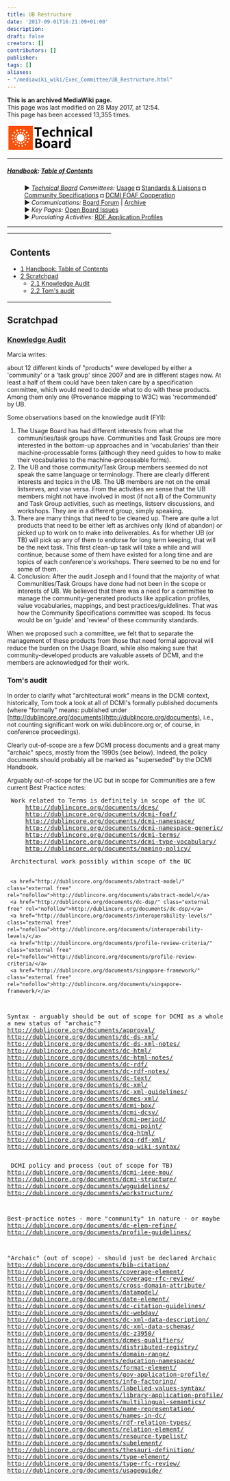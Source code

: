 ```yaml
---
title: UB Restructure
date: '2017-09-01T16:21:09+01:00'
description: 
draft: false
creators: []
contributors: []
publisher: 
tags: []
aliases:
- "/mediawiki_wiki/Exec_Committee/UB_Restructure.html"
---
```


 **This is an archived MediaWiki page.**  
This page was last modified on 28 May 2017, at 12:54.  
This page has been accessed 13,355 times.

[<img alt="Technical Board logo" src="/mediawiki_wiki/images/Technical_Board.png" width="200" height="63">](/mediawiki_wiki/images/Technical_Board.png)

* * *

##### [Handbook](/mediawiki_wiki/DCMI_Handbook "DCMI Handbook"): [Table of Contents](/mediawiki_wiki/DCMI_Handbook/) 
<dl>
<dd> ► <i><a href="/mediawiki_wiki/DCMI_Technical_Board.md" title="DCMI Technical Board">Technical Board</a> Committees:</i> <a href="/mediawiki_wiki/DCMI_Technical_Board/usage.md" title="DCMI Technical Board/usage">Usage</a> ◘ <a href="/mediawiki_wiki/DCMI_Technical_Board/standards.md" title="DCMI Technical Board/standards">Standards &amp; Liaisons</a> ◘ <a href="/mediawiki_wiki/DCMI_Technical_Board/specifications.md" title="DCMI Technical Board/specifications">Community Specifications</a> ◘ <a href="/mediawiki_wiki/DCMI_FOAF_Cooperation.md" title="DCMI FOAF Cooperation">DCMI FOAF Cooperation</a>
</dd>
<dd> ► <i>Communications:</i> <a href="mailto:dc-tb@jiscmail.ac.uk" class="external text" rel="nofollow">Board Forum</a> | <a href="http://www.jiscmail.ac.uk/cgi-bin/wa.exe?SUBED1=dc-tb&amp;A=1" class="external text" rel="nofollow">Archive</a>
</dd>
<dd> ► <i>Key Pages:</i> <a href="/index.php?title=DCMI_Technical_Board/issues&amp;action=edit&amp;redlink=1" class="new" title="DCMI Technical Board/issues (page does not exist)">Open Board Issues</a>
</dd>
<dd> ► <i>Purculating Activities:</i> <a href="/index.php?title=RDF_Application_Profiles&amp;action=edit&amp;redlink=1" class="new" title="RDF_Application_Profiles (page does not exist)"> RDF Application Profiles</a>
</dd>
</dl>

* * *

<table id="toc" class="toc">
  <tr>
    <td>
      <div id="toctitle">
        <h2>Contents</h2>
      </div>
      <ul>
        <li class="toclevel-1"><a href="#Handbook:_Table_of_Contents"><span class="tocnumber">1</span> <span class="toctext">Handbook: Table of Contents</span></a></li>
        <li class="toclevel-1 tocsection-1">
          <a href="#Scratchpad"><span class="tocnumber">2</span> <span class="toctext">Scratchpad</span></a>
          <ul>
            <li class="toclevel-2 tocsection-2"><a href="#Knowledge_Audit"><span class="tocnumber">2.1</span> <span class="toctext">Knowledge Audit</span></a></li>
            <li class="toclevel-2 tocsection-3"><a href="#Tom.27s_audit"><span class="tocnumber">2.2</span> <span class="toctext">Tom's audit</span></a></li>
          </ul>
        </li>
      </ul>
    </td>
  </tr>
</table>


## Scratchpad 

### [Knowledge Audit](/mediawiki_wiki/Knowledge_Audit) 

Marcia writes:

about 12 different kinds of "products" were developed by either a 'community' or a 'task group' since 2007 and are in different stages now. At least a half of them could have been taken care by a specification committee, which would need to decide what to do with these products. Among them only one (Provenance mapping to W3C) was 'recommended' by UB.

Some observations based on the knowledge audit (FYI):

1. The Usage Board has had different interests from what the communities/task groups have. Communities and Task Groups are more interested in the bottom-up approaches and in 'vocabularies' than their machine-processable forms (although they need guides to how to make their vocabularies to the machine-processable forms).
2. The UB and those community/Task Group members seemed do not speak the same language or terminology. There are clearly different interests and topics in the UB. The UB members are not on the email listserves, and vise versa. From the activities we sense that the UB members might not have involved in most (if not all) of the Community and Task Group activities, such as meetings, listserv discussions, and workshops. They are in a different group, simply speaking.
3. There are many things that need to be cleaned up. There are quite a lot products that need to be either left as archives only (kind of abandon) or picked up to work on to make into deliverables. As for whether UB (or TB) will pick up any of them to endorse for long term keeping, that will be the next task. This first clean-up task will take a while and will continue, because some of them have existed for a long time and are topics of each conference's workshops. There seemed to be no end for some of them.
4. Conclusion: After the audit Joseph and I found that the majority of what Communities/Task Groups have done had not been in the scope or interests of UB. We believed that there was a need for a committee to manage the community-generated products like application profiles, value vocabularies, mappings, and best practices/guidelines. That was how the Community Specifications committee was scoped. Its focus would be on 'guide' and 'review' of these community standards.

When we proposed such a committee, we felt that to separate the management of these products from those that need formal approval will reduce the burden on the Usage Board, while also making sure that community-developed products are valuable assets of DCMI, and the members are acknowledged for their work.

### Tom's audit 

In order to clarify what "architectural work" means in the DCMI context, historically, Tom took a look at all of DCMI's formally published documents (where "formally" means: published under [http://dublincore.org/documents](http://dublincore.org/documents), i.e., not counting significant work on wiki.dublincore.org or, of course, in conference proceedings).

Clearly out-of-scope are a few DCMI process documents and a great many "archaic" specs, mostly from the 1990s (see below). Indeed, the policy documents should probably all be marked as "superseded" by the DCMI Handbook.

Arguably out-of-scope for the UC but in scope for Communities are a few current Best Practice notes:

<pre> Work related to Terms is definitely in scope of the UC
     <a href="http://dublincore.org/documents/dces/" class="external free" rel="nofollow">http://dublincore.org/documents/dces/</a>
     <a href="http://dublincore.org/documents/dcmi-foaf/" class="external free" rel="nofollow">http://dublincore.org/documents/dcmi-foaf/</a>
     <a href="http://dublincore.org/documents/dcmi-namespace/" class="external free" rel="nofollow">http://dublincore.org/documents/dcmi-namespace/</a>
     <a href="http://dublincore.org/documents/dcmi-namespace-generic/" class="external free" rel="nofollow">http://dublincore.org/documents/dcmi-namespace-generic/</a>
     <a href="http://dublincore.org/documents/dcmi-terms/" class="external free" rel="nofollow">http://dublincore.org/documents/dcmi-terms/</a>
     <a href="http://dublincore.org/documents/dcmi-type-vocabulary/" class="external free" rel="nofollow">http://dublincore.org/documents/dcmi-type-vocabulary/</a>
     <a href="http://dublincore.org/documents/naming-policy/" class="external free" rel="nofollow">http://dublincore.org/documents/naming-policy/</a>
</pre><pre> Architectural work possibly within scope of the UC
     <a href="http://dublincore.org/documents/abstract-model/" class="external free" rel="nofollow">http://dublincore.org/documents/abstract-model/</a>
     <a href="http://dublincore.org/documents/dc-dsp/" class="external free" rel="nofollow">http://dublincore.org/documents/dc-dsp/</a>
     <a href="http://dublincore.org/documents/interoperability-levels/" class="external free" rel="nofollow">http://dublincore.org/documents/interoperability-levels/</a>
     <a href="http://dublincore.org/documents/profile-review-criteria/" class="external free" rel="nofollow">http://dublincore.org/documents/profile-review-criteria/</a>
     <a href="http://dublincore.org/documents/singapore-framework/" class="external free" rel="nofollow">http://dublincore.org/documents/singapore-framework/</a>
 
 Syntax - arguably should be out of scope for DCMI as a whole.
 Assign a new status of "archaic"?
     <a href="http://dublincore.org/documents/approval/" class="external free" rel="nofollow">http://dublincore.org/documents/approval/</a>
     <a href="http://dublincore.org/documents/dc-ds-xml/" class="external free" rel="nofollow">http://dublincore.org/documents/dc-ds-xml/</a>
     <a href="http://dublincore.org/documents/dc-ds-xml-notes/" class="external free" rel="nofollow">http://dublincore.org/documents/dc-ds-xml-notes/</a>
     <a href="http://dublincore.org/documents/dc-html/" class="external free" rel="nofollow">http://dublincore.org/documents/dc-html/</a>
     <a href="http://dublincore.org/documents/dc-html-notes/" class="external free" rel="nofollow">http://dublincore.org/documents/dc-html-notes/</a>
     <a href="http://dublincore.org/documents/dc-rdf/" class="external free" rel="nofollow">http://dublincore.org/documents/dc-rdf/</a>
     <a href="http://dublincore.org/documents/dc-rdf-notes/" class="external free" rel="nofollow">http://dublincore.org/documents/dc-rdf-notes/</a>
     <a href="http://dublincore.org/documents/dc-text/" class="external free" rel="nofollow">http://dublincore.org/documents/dc-text/</a>
     <a href="http://dublincore.org/documents/dc-xml/" class="external free" rel="nofollow">http://dublincore.org/documents/dc-xml/</a>
     <a href="http://dublincore.org/documents/dc-xml-guidelines/" class="external free" rel="nofollow">http://dublincore.org/documents/dc-xml-guidelines/</a>
     <a href="http://dublincore.org/documents/dcmes-xml/" class="external free" rel="nofollow">http://dublincore.org/documents/dcmes-xml/</a>
     <a href="http://dublincore.org/documents/dcmi-box/" class="external free" rel="nofollow">http://dublincore.org/documents/dcmi-box/</a>
     <a href="http://dublincore.org/documents/dcmi-dcsv/" class="external free" rel="nofollow">http://dublincore.org/documents/dcmi-dcsv/</a>
     <a href="http://dublincore.org/documents/dcmi-period/" class="external free" rel="nofollow">http://dublincore.org/documents/dcmi-period/</a>
     <a href="http://dublincore.org/documents/dcmi-point/" class="external free" rel="nofollow">http://dublincore.org/documents/dcmi-point/</a>
     <a href="http://dublincore.org/documents/dcq-html/" class="external free" rel="nofollow">http://dublincore.org/documents/dcq-html/</a>
     <a href="http://dublincore.org/documents/dcq-rdf-xml/" class="external free" rel="nofollow">http://dublincore.org/documents/dcq-rdf-xml/</a>
     <a href="http://dublincore.org/documents/dsp-wiki-syntax/" class="external free" rel="nofollow">http://dublincore.org/documents/dsp-wiki-syntax/</a>
</pre><pre> DCMI policy and process (out of scope for TB)
     <a href="http://dublincore.org/documents/dcmi-ieee-mou/" class="external free" rel="nofollow">http://dublincore.org/documents/dcmi-ieee-mou/</a>
     <a href="http://dublincore.org/documents/dcmi-structure/" class="external free" rel="nofollow">http://dublincore.org/documents/dcmi-structure/</a>
     <a href="http://dublincore.org/documents/wgguidelines/" class="external free" rel="nofollow">http://dublincore.org/documents/wgguidelines/</a>
     <a href="http://dublincore.org/documents/workstructure/" class="external free" rel="nofollow">http://dublincore.org/documents/workstructure/</a>
 
 Best-practice notes - more "community" in nature - or maybe AB?
     <a href="http://dublincore.org/documents/dc-elem-refine/" class="external free" rel="nofollow">http://dublincore.org/documents/dc-elem-refine/</a>
     <a href="http://dublincore.org/documents/profile-guidelines/" class="external free" rel="nofollow">http://dublincore.org/documents/profile-guidelines/</a>
 
 "Archaic" (out of scope) - should just be declared Archaic
     <a href="http://dublincore.org/documents/bib-citation/" class="external free" rel="nofollow">http://dublincore.org/documents/bib-citation/</a>
     <a href="http://dublincore.org/documents/coverage-element/" class="external free" rel="nofollow">http://dublincore.org/documents/coverage-element/</a>
     <a href="http://dublincore.org/documents/coverage-rfc-review/" class="external free" rel="nofollow">http://dublincore.org/documents/coverage-rfc-review/</a>
     <a href="http://dublincore.org/documents/cross-domain-attribute/" class="external free" rel="nofollow">http://dublincore.org/documents/cross-domain-attribute/</a>
     <a href="http://dublincore.org/documents/datamodel/" class="external free" rel="nofollow">http://dublincore.org/documents/datamodel/</a>
     <a href="http://dublincore.org/documents/date-element/" class="external free" rel="nofollow">http://dublincore.org/documents/date-element/</a>
     <a href="http://dublincore.org/documents/dc-citation-guidelines/" class="external free" rel="nofollow">http://dublincore.org/documents/dc-citation-guidelines/</a>
     <a href="http://dublincore.org/documents/dc-webdav/" class="external free" rel="nofollow">http://dublincore.org/documents/dc-webdav/</a>
     <a href="http://dublincore.org/documents/dc-xml-data-description/" class="external free" rel="nofollow">http://dublincore.org/documents/dc-xml-data-description/</a>
     <a href="http://dublincore.org/documents/dc-xml-data-schemas/" class="external free" rel="nofollow">http://dublincore.org/documents/dc-xml-data-schemas/</a>
     <a href="http://dublincore.org/documents/dc-z3950/" class="external free" rel="nofollow">http://dublincore.org/documents/dc-z3950/</a>
     <a href="http://dublincore.org/documents/dcmes-qualifiers/" class="external free" rel="nofollow">http://dublincore.org/documents/dcmes-qualifiers/</a>
     <a href="http://dublincore.org/documents/distributed-registry/" class="external free" rel="nofollow">http://dublincore.org/documents/distributed-registry/</a>
     <a href="http://dublincore.org/documents/domain-range/" class="external free" rel="nofollow">http://dublincore.org/documents/domain-range/</a>
     <a href="http://dublincore.org/documents/education-namespace/" class="external free" rel="nofollow">http://dublincore.org/documents/education-namespace/</a>
     <a href="http://dublincore.org/documents/format-element/" class="external free" rel="nofollow">http://dublincore.org/documents/format-element/</a>
     <a href="http://dublincore.org/documents/gov-application-profile/" class="external free" rel="nofollow">http://dublincore.org/documents/gov-application-profile/</a>
     <a href="http://dublincore.org/documents/info-factoring/" class="external free" rel="nofollow">http://dublincore.org/documents/info-factoring/</a>
     <a href="http://dublincore.org/documents/labelled-values-syntax/" class="external free" rel="nofollow">http://dublincore.org/documents/labelled-values-syntax/</a>
     <a href="http://dublincore.org/documents/library-application-profile/" class="external free" rel="nofollow">http://dublincore.org/documents/library-application-profile/</a>
     <a href="http://dublincore.org/documents/multilingual-semantics/" class="external free" rel="nofollow">http://dublincore.org/documents/multilingual-semantics/</a>
     <a href="http://dublincore.org/documents/name-representation/" class="external free" rel="nofollow">http://dublincore.org/documents/name-representation/</a>
     <a href="http://dublincore.org/documents/names-in-dc/" class="external free" rel="nofollow">http://dublincore.org/documents/names-in-dc/</a>
     <a href="http://dublincore.org/documents/rdf-relation-types/" class="external free" rel="nofollow">http://dublincore.org/documents/rdf-relation-types/</a>
     <a href="http://dublincore.org/documents/relation-element/" class="external free" rel="nofollow">http://dublincore.org/documents/relation-element/</a>
     <a href="http://dublincore.org/documents/resource-typelist/" class="external free" rel="nofollow">http://dublincore.org/documents/resource-typelist/</a>
     <a href="http://dublincore.org/documents/subelement/" class="external free" rel="nofollow">http://dublincore.org/documents/subelement/</a>
     <a href="http://dublincore.org/documents/thesauri-definition/" class="external free" rel="nofollow">http://dublincore.org/documents/thesauri-definition/</a>
     <a href="http://dublincore.org/documents/type-element/" class="external free" rel="nofollow">http://dublincore.org/documents/type-element/</a>
     <a href="http://dublincore.org/documents/type-rfc-review/" class="external free" rel="nofollow">http://dublincore.org/documents/type-rfc-review/</a>
     <a href="http://dublincore.org/documents/usageguide/" class="external free" rel="nofollow">http://dublincore.org/documents/usageguide/</a>
</pre>

